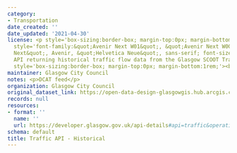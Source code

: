 ```yaml
---
category:
- Transportation
date_created: ''
date_updated: '2021-04-30'
license: <p style='box-sizing:border-box; margin-top:0px; margin-bottom:1rem;'><span
  style='font-family:&quot;Avenir Next W01&quot;, &quot;Avenir Next W00&quot;, &quot;Avenir
  Next&quot;, Avenir, &quot;Helvetica Neue&quot;, sans-serif; font-size:16px;'>A Traffic
  API returning historical traffic flow data from the Glasgow SCOOT Traffic Network.</span></p><p
  style='box-sizing:border-box; margin-top:0px; margin-bottom:1rem;'><br /></p>
maintainer: Glasgow City Council
notes: <p>DCAT feed</p>
organization: Glasgow City Council
original_dataset_link: https://open-data-design-glasgowgis.hub.arcgis.com/documents/GlasgowGIS::traffic-api-historical
records: null
resources:
- format: ''
  name: ''
  url: https://developer.glasgow.gov.uk/api-details#api=traffic&operation=5b044adda611ad4c9b1c58b2
schema: default
title: Traffic API - Historical
---
```

